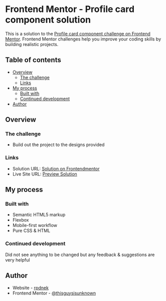 # Frontend Mentor - Profile card component solution

This is a solution to the [Profile card component challenge on Frontend Mentor](https://www.frontendmentor.io/challenges/profile-card-component-cfArpWshJ). Frontend Mentor challenges help you improve your coding skills by building realistic projects. 

## Table of contents

- [Overview](#overview)
  - [The challenge](#the-challenge)
  - [Links](#links)
- [My process](#my-process)
  - [Built with](#built-with)
  - [Continued development](#continued-development)
- [Author](#author)

## Overview

### The challenge

- Build out the project to the designs provided

### Links

- Solution URL: [Solution on Frontendmentor](https://your-solution-url.com)
- Live Site URL: [Preview Solution](https://thisguysisunknown.github.io/profile-card-challenge)

## My process

### Built with

- Semantic HTML5 markup
- Flexbox
- Mobile-first workflow
- Pure CSS & HTML

### Continued development

Did not see anything to be changed but any feedback & suggestions are very helpful

## Author

- Website - [rpdnek](https://github.com/thisguysisunknown)
- Frontend Mentor - [@thisguysisunknown](https://www.frontendmentor.io/profile/thisguysisunknown)
